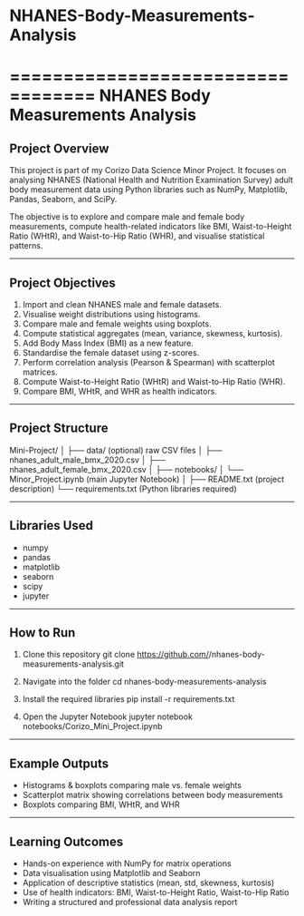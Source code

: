 # NHANES-Body-Measurements-Analysis

==================================
NHANES Body Measurements Analysis 
==================================

Project Overview
----------------
This project is part of my Corizo Data Science Minor Project. 
It focuses on analysing NHANES (National Health and Nutrition Examination Survey) 
adult body measurement data using Python libraries such as NumPy, Matplotlib, 
Pandas, Seaborn, and SciPy.

The objective is to explore and compare male and female body measurements, 
compute health-related indicators like BMI, Waist-to-Height Ratio (WHtR), 
and Waist-to-Hip Ratio (WHR), and visualise statistical patterns.

---------------------------------------------------------
Project Objectives
---------------------------------------------------------
1. Import and clean NHANES male and female datasets.
2. Visualise weight distributions using histograms.
3. Compare male and female weights using boxplots.
4. Compute statistical aggregates (mean, variance, skewness, kurtosis).
5. Add Body Mass Index (BMI) as a new feature.
6. Standardise the female dataset using z-scores.
7. Perform correlation analysis (Pearson & Spearman) with scatterplot matrices.
8. Compute Waist-to-Height Ratio (WHtR) and Waist-to-Hip Ratio (WHR).
9. Compare BMI, WHtR, and WHR as health indicators.

---------------------------------------------------------
Project Structure
---------------------------------------------------------
Mini-Project/
│
├── data/                      (optional) raw CSV files
│   ├── nhanes_adult_male_bmx_2020.csv
│   ├── nhanes_adult_female_bmx_2020.csv
│
├── notebooks/
│   └── Minor_Project.ipynb   (main Jupyter Notebook)
│
├── README.txt                 (project description)
└── requirements.txt           (Python libraries required)

---------------------------------------------------------
Libraries Used
---------------------------------------------------------
- numpy
- pandas
- matplotlib
- seaborn
- scipy
- jupyter

---------------------------------------------------------
How to Run
---------------------------------------------------------
1. Clone this repository
   git clone https://github.com/<your-username>/nhanes-body-measurements-analysis.git

2. Navigate into the folder
   cd nhanes-body-measurements-analysis

3. Install the required libraries
   pip install -r requirements.txt

4. Open the Jupyter Notebook
   jupyter notebook notebooks/Corizo_Mini_Project.ipynb

---------------------------------------------------------
Example Outputs
---------------------------------------------------------
- Histograms & boxplots comparing male vs. female weights
- Scatterplot matrix showing correlations between body measurements
- Boxplots comparing BMI, WHtR, and WHR

---------------------------------------------------------
Learning Outcomes
---------------------------------------------------------
- Hands-on experience with NumPy for matrix operations
- Data visualisation using Matplotlib and Seaborn
- Application of descriptive statistics (mean, std, skewness, kurtosis)
- Use of health indicators: BMI, Waist-to-Height Ratio, Waist-to-Hip Ratio
- Writing a structured and professional data analysis report
